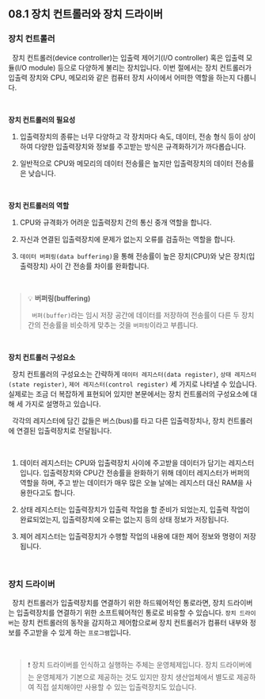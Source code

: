 ## 08.1 장치 컨트롤러와 장치 드라이버

### 장치 컨트롤러

&nbsp;&nbsp;장치 컨트롤러(device controller)는 입출력 제어기(I/O controller) 혹은 입출력 모듈(I/O module) 등으로 다양하게 불리는 장치입니다. 이번 절에서는 장치 컨트롤러가 입출력 장치와 CPU, 메모리와 같은 컴퓨터 장치 사이에서 어떠한 역할을 하는지 다룹니다.

<br>

**장치 컨트롤러의 필요성**

1. 입출력장치의 종류는 너무 다양하고 각 장치마다 속도, 데이터, 전송 형식 등이 상이하여 다양한 입출력장치와 정보를 주고받는 방식은 규격화하기가 까다롭습니다.

2. 일반적으로 CPU와 메모리의 데이터 전송률은 높지만 입출력장치의 데이터 전송률은 낮습니다.

<br>

**장치 컨트롤러의 역할**

1. CPU와 규격화가 어려운 입출력장치 간의 통신 중개 역할을 합니다.

2. 자신과 연결된 입출력장치에 문제가 없는지 오류를 검출하는 역할을 합니다.

3. `데이터 버퍼링(data buffering)`을 통해 전송률이 높은 장치(CPU)와 낮은 장치(입출력장치) 사이 간 전송률 차이를 완화합니다.

<br>

> 💡 **버퍼링(buffering)**
>
> &nbsp;&nbsp;`버퍼(buffer)`라는 임시 저장 공간에 데이터를 저장하여 전송률이 다른 두 장치간의 전송률을 비슷하게 맞추는 것을 `버퍼링`이라고 부릅니다.

<br>

**장치 컨트롤러 구성요소**

&nbsp;&nbsp;장치 컨트롤러의 구성요소는 간략하게 `데이터 레지스터(data register)`, `상태 레지스터(state register)`, `제어 레지스터(control register)` 세 가지로 나타낼 수 있습니다. 실제로는 조금 더 복잡하게 표현되어 있지만 본문에서는 장치 컨트롤러의 구성요소에 대해 세 가지로 설명하고 있습니다.

&nbsp;&nbsp;각각의 레지스터에 담긴 값들은 버스(bus)를 타고 다른 입출력장치나, 장치 컨트롤러에 연결된 입출력장치로 전달됩니다.

<br>

1. 데이터 레지스터는 CPU와 입출력장치 사이에 주고받을 데이터가 담기는 레지스터입니다. 입출력장치와 CPU간 전송률을 완화하기 위해 데이터 레지스터가 버퍼의 역할을 하며, 주고 받는 데이터가 매우 많은 오늘 날에는 레지스터 대신 RAM을 사용한다고도 합니다.

2. 상태 레지스터는 입출력장치가 입출력 작업을 할 준비가 되었는지, 입출력 작업이 완료되었는지, 입출력장치에 오류는 없는지 등의 상태 정보가 저장됩니다.

3. 제어 레지스터는 입출력장치가 수행할 작업의 내용에 대한 제어 정보와 명령이 저장됩니다.

<br>

### 장치 드라이버

&nbsp;&nbsp;장치 컨트롤러가 입출력장치를 연결하기 위한 하드웨어적인 통로라면, 장치 드라이버는 입출력장치를 연결하기 위한 소프트웨어적인 통로로 비유할 수 있습니다. `장치 드라이버`는 장치 컨트롤러의 동작을 감지하고 제어함으로써 장치 컨트롤러가 컴퓨터 내부와 정보를 주고받을 수 있게 하는 `프로그램`입니다.

<br>

> ❗️ 장치 드라이버를 인식하고 실행하는 주체는 운영체제입니다. 장치 드라이버에는 운영체제가 기본으로 제공하는 것도 있지만 장치 생산업체에서 별도로 제공하여 직접 설치해야만 사용할 수 있는 입출력장치도 있습니다.

<br>
